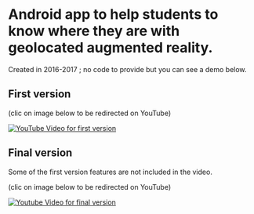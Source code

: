 # Android app to help students to know where they are with geolocated augmented reality.

Created in 2016-2017 ; no code to provide but you can see a demo below.

## First version
(clic on image below to be redirected on YouTube)

[![YouTube Video for first version](https://img.youtube.com/vi/IOlbKvy35U4/0.jpg)](https://www.youtube.com/watch?v=IOlbKvy35U4)

## Final version
Some of the first version features are not included in the video.

(clic on image below to be redirected on YouTube)

[![Youtube Video for final version](https://img.youtube.com/vi/BcINnpfreS4/0.jpg)](https://www.youtube.com/watch?v=BcINnpfreS4)
